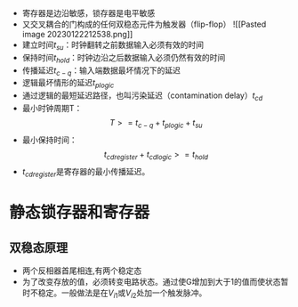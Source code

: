 - 寄存器是边沿敏感，锁存器是电平敏感
- 又交叉耦合的门构成的任何双稳态元件为触发器（flip-flop）
![[Pasted image 20230122212538.png]]
- 建立时间$t_{su}$：时钟翻转之前数据输入必须有效的时间
- 保持时间$t_{hold}$：时钟边沿之后数据输入必须仍然有效的时间
- 传播延迟$t_{c-q}$：输入端数据最坏情况下的延迟
- 逻辑最坏情形的延迟$t_{plogic}$
- 通过逻辑的最短延迟路径，也叫污染延迟（contamination delay）$t_{cd}$
- 最小时钟周期T：
$$T>=t_{c-q}+t_{plogic}+t_{su}$$
- 最小保持时间：
$$t_{cdregister}+t_{cdlogic}>=t_{hold}$$
- $t_{cdregister}$是寄存器的最小传播延迟。

# 静态锁存器和寄存器
## 双稳态原理
- 两个反相器首尾相连,有两个稳定态
- 为了改变存放的值，必须转变电路状态。通过使G增加到大于1的值而使状态暂时不稳定。一般做法是在$V_{i1}$或$V_{i2}$处加一个触发脉冲。